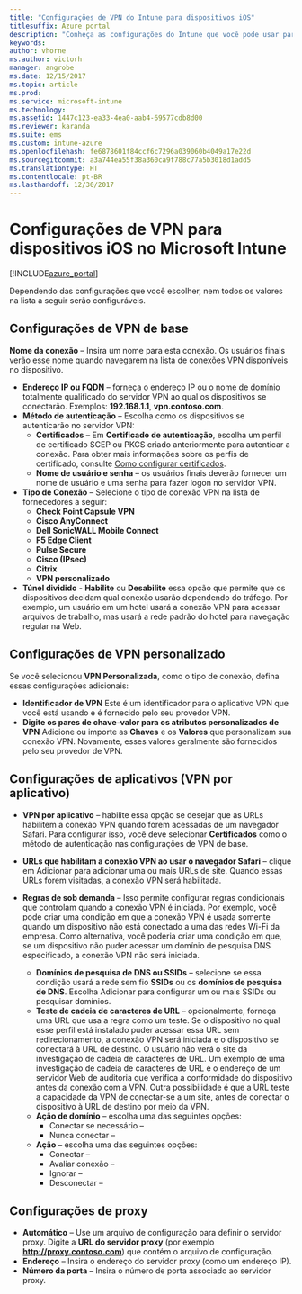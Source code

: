 ```yaml
---
title: "Configurações de VPN do Intune para dispositivos iOS"
titlesuffix: Azure portal
description: "Conheça as configurações do Intune que você pode usar para configurar as conexões VPN em dispositivos iOS."
keywords: 
author: vhorne
ms.author: victorh
manager: angrobe
ms.date: 12/15/2017
ms.topic: article
ms.prod: 
ms.service: microsoft-intune
ms.technology: 
ms.assetid: 1447c123-ea33-4ea0-aab4-69577cdb8d00
ms.reviewer: karanda
ms.suite: ems
ms.custom: intune-azure
ms.openlocfilehash: fe6878601f84ccf6c7296a039060b4049a17e22d
ms.sourcegitcommit: a3a744ea55f38a360ca9f788c77a5b3018d1add5
ms.translationtype: HT
ms.contentlocale: pt-BR
ms.lasthandoff: 12/30/2017
---
```

# <a name="vpn-settings-for-ios-devices-in-microsoft-intune"></a>Configurações de VPN para dispositivos iOS no Microsoft Intune

[!INCLUDE[azure_portal](./includes/azure_portal.md)]

Dependendo das configurações que você escolher, nem todos os valores na lista a seguir serão configuráveis.

## <a name="base-vpn-settings"></a>Configurações de VPN de base


**Nome da conexão** – Insira um nome para esta conexão. Os usuários finais verão esse nome quando navegarem na lista de conexões VPN disponíveis no dispositivo.
- **Endereço IP ou FQDN** – forneça o endereço IP ou o nome de domínio totalmente qualificado do servidor VPN ao qual os dispositivos se conectarão. Exemplos: **192.168.1.1**, **vpn.contoso.com**.
- **Método de autenticação** – Escolha como os dispositivos se autenticarão no servidor VPN:
    - **Certificados** – Em **Certificado de autenticação**, escolha um perfil de certificado SCEP ou PKCS criado anteriormente para autenticar a conexão. Para obter mais informações sobre os perfis de certificado, consulte [Como configurar certificados](certificates-configure.md).
    - **Nome de usuário e senha** – os usuários finais deverão fornecer um nome de usuário e uma senha para fazer logon no servidor VPN.
- **Tipo de Conexão** – Selecione o tipo de conexão VPN na lista de fornecedores a seguir:
    - **Check Point Capsule VPN**
    - **Cisco AnyConnect**
    - **Dell SonicWALL Mobile Connect**
    - **F5 Edge Client**
    - **Pulse Secure**
    - **Cisco (IPsec)**
    - **Citrix**
    - **VPN personalizado**
- **Túnel dividido** - **Habilite** ou **Desabilite** essa opção que permite que os dispositivos decidam qual conexão usarão dependendo do tráfego. Por exemplo, um usuário em um hotel usará a conexão VPN para acessar arquivos de trabalho, mas usará a rede padrão do hotel para navegação regular na Web.


## <a name="custom-vpn-settings"></a>Configurações de VPN personalizado

Se você selecionou **VPN Personalizada**, como o tipo de conexão, defina essas configurações adicionais:

- **Identificador de VPN** Este é um identificador para o aplicativo VPN que você está usando e é fornecido pelo seu provedor VPN.
- **Digite os pares de chave-valor para os atributos personalizados de VPN** Adicione ou importe as **Chaves** e os **Valores** que personalizam sua conexão VPN. Novamente, esses valores geralmente são fornecidos pelo seu provedor de VPN.

## <a name="apps-per-app-vpn-settings"></a>Configurações de aplicativos (VPN por aplicativo)

- **VPN por aplicativo** – habilite essa opção se desejar que as URLs habilitem a conexão VPN quando forem acessadas de um navegador Safari. Para configurar isso, você deve selecionar **Certificados** como o método de autenticação nas configurações de VPN de base.
- **URLs que habilitam a conexão VPN ao usar o navegador Safari** – clique em Adicionar para adicionar uma ou mais URLs de site. Quando essas URLs forem visitadas, a conexão VPN será habilitada.

- **Regras de sob demanda** – Isso permite configurar regras condicionais que controlam quando a conexão VPN é iniciada. Por exemplo, você pode criar uma condição em que a conexão VPN é usada somente quando um dispositivo não está conectado a uma das redes Wi-Fi da empresa. Como alternativa, você poderia criar uma condição em que, se um dispositivo não puder acessar um domínio de pesquisa DNS especificado, a conexão VPN não será iniciada.

    - **Domínios de pesquisa de DNS ou SSIDs** – selecione se essa condição usará a rede sem fio **SSIDs** ou os **domínios de pesquisa de DNS**. Escolha Adicionar para configurar um ou mais SSIDs ou pesquisar domínios.
    - **Teste de cadeia de caracteres de URL** – opcionalmente, forneça uma URL que usa a regra como um teste. Se o dispositivo no qual esse perfil está instalado puder acessar essa URL sem redirecionamento, a conexão VPN será iniciada e o dispositivo se conectará à URL de destino. O usuário não verá o site da investigação de cadeia de caracteres de URL. Um exemplo de uma investigação de cadeia de caracteres de URL é o endereço de um servidor Web de auditoria que verifica a conformidade do dispositivo antes da conexão com a VPN. Outra possibilidade é que a URL teste a capacidade da VPN de conectar-se a um site, antes de conectar o dispositivo à URL de destino por meio da VPN.
    - **Ação de domínio** – escolha uma das seguintes opções:
        - Conectar se necessário – 
        - Nunca conectar – 
    - **Ação** – escolha uma das seguintes opções:
        - Conectar – 
        - Avaliar conexão – 
        - Ignorar – 
        - Desconectar – 


## <a name="proxy-settings"></a>Configurações de proxy

- **Automático** – Use um arquivo de configuração para definir o servidor proxy. Digite a **URL do servidor proxy** (por exemplo **http://proxy.contoso.com**) que contém o arquivo de configuração.
- **Endereço** – Insira o endereço do servidor proxy (como um endereço IP).
- **Número da porta** – Insira o número de porta associado ao servidor proxy.
